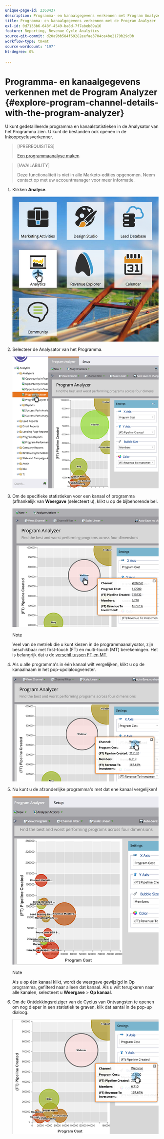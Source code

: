 ```yaml
---
unique-page-id: 2360437
description: Programma- en kanaalgegevens verkennen met Program Analyzer - Marketo Docs - Productdocumentatie
title: Programma- en kanaalgegevens verkennen met de Program Analyzer
exl-id: 0d7133b6-648f-4549-ba8d-7f7abeb89a16
feature: Reporting, Revenue Cycle Analytics
source-git-commit: d20a9bb584f69282eefae3704ce4be2179b29d0b
workflow-type: tm+mt
source-wordcount: '197'
ht-degree: 0%

---
```


# Programma- en kanaalgegevens verkennen met de Program Analyzer {#explore-program-channel-details-with-the-program-analyzer}

U kunt gedetailleerde programma en kanaalstatistieken in de Analysator van het Programma zien. U kunt de bestanden ook openen in de Inkoopcyclusverkenner.

>[!PREREQUISITES]
>
>[Een programmaanalyse maken](/help/marketo/product-docs/reporting/revenue-cycle-analytics/program-analytics/create-a-program-analyzer.md)

>[!AVAILABILITY]
>
>Deze functionaliteit is niet in alle Marketo-edities opgenomen. Neem contact op met uw accountmanager voor meer informatie.

1. Klikken **Analyse**.

   ![](assets/image2015-4-28-12-3a54-3a47.png)

1. Selecteer de Analysator van het Programma.

   ![](assets/image2015-4-28-12-3a56-3a46.png)

1. Om de specifieke statistieken voor een kanaal of programma (afhankelijk van **Weergave** (selecteert u), klikt u op de bijbehorende bel.

   ![](assets/image2015-4-28-12-3a57-3a14.png)

   >[!NOTE]
   >
   >Veel van de metriek die u kunt kiezen in de programmaanalysator, zijn beschikbaar met first-touch (FT) en multi-touch (MT) berekeningen. Het is belangrijk dat u de [verschil tussen FT en MT](/help/marketo/product-docs/reporting/revenue-cycle-analytics/revenue-tools/attribution/understanding-attribution.md).

1. Als u alle programma&#39;s in één kanaal wilt vergelijken, klikt u op de kanaalnaam in het pop-updialoogvenster.

   ![](assets/image2015-4-28-12-3a59-3a36.png)

1. Nu kunt u de afzonderlijke programma&#39;s met dat ene kanaal vergelijken!

   ![](assets/image2015-4-28-13-3a0-3a14.png)

   >[!NOTE]
   >
   >Als u op één kanaal klikt, wordt de weergave gewijzigd in Op programma, gefilterd naar alleen dat kanaal. Als u wilt terugkeren naar alle kanalen, selecteert u **Weergave** > **Op kanaal**.

1. Om de Ontdekkingsreiziger van de Cyclus van Ontvangsten te openen om nog dieper in een statistiek te graven, klik dat aantal in de pop-up dialoog.

   ![](assets/image2015-4-28-13-3a1-3a35.png)
